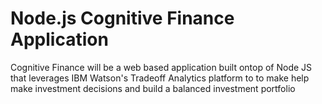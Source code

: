 # Node.js Cognitive Finance Application

Cognitive Finance will be a web based application built ontop of Node JS that leverages IBM Watson's Tradeoff Analytics platform to to make help make investment decisions and build a balanced investment portfolio
   
            
